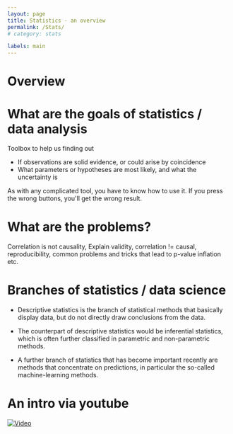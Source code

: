 ```yaml
---
layout: page
title: Statistics - an overview
permalink: /Stats/
# category: stats

labels: main
---
```


Overview
===

# What are the goals of statistics / data analysis

Toolbox to help us finding out 

* If observations are solid evidence, or could arise by coincidence
* What parameters or hypotheses are most likely, and what the uncertainty is 

As with any complicated tool, you have to know how to use it. If you press the wrong buttons, you'll get the wrong result. 

# What are the problems?


Correlation is not causality, Explain validity, correlation != causal, reproducibility, common problems and tricks that lead to p-value inflation etc.

# Branches of statistics / data science


* Descriptive statistics is the branch of statistical methods that basically display data, but do not directly draw conclusions from the data.

* The counterpart of descriptive statistics would be inferential statistics, which is often further classified in parametric and non-parametric methods.

* A further branch of statistics that has become important recently are methods that concentrate on predictions, in particular the so-called machine-learning methods.


# An intro via youtube 


[![Video](http://img.youtube.com/vi/2wLfFB_6SKI/0.jpg)](https://www.youtube.com/watch?v=2wLfFB_6SKI)

